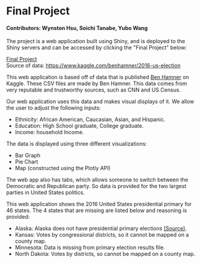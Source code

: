 # Final Project

#### Contributors: Wynston Hsu, Soichi Tanabe, Yubo Wang

The project is a web application built using Shiny, and is deployed to the Shiny servers and can be accessed by clicking the "Final Project" below:

[Final Project](https://soichi.shinyapps.io/final-project-I-mWithHer/)  
Source of data: https://www.kaggle.com/benhamner/2016-us-election
<br>

This web application is based off of data that is published [Ben Hamner](https://www.kaggle.com/benhamner/2016-us-election) on Kaggle. These CSV files are made by Ben Hamner. This data comes from very reputable and trustworthy sources, such as CNN and US Census.
<br>

Our web application uses this data and makes visual displays of it. We allow the user to adjust the following inputs:

- Ethnicity: African American, Caucasian, Asian, and Hispanic.
- Education: High School graduate, College graduate.
- Income: household Income.

The data is displayed using three different visualizations:

- Bar Graph
- Pie Chart
- Map (constructed using the Plotly API)

The web app also has tabs, which allows someone to switch between the Democratic and Republican party. So data is provided for the two largest parties in United States politics.

This web application shows the 2016 United States presidential primary for 46 states. The 4 states that are missing are listed below and reasoning is provided:

- Alaska: Alaska does not have presidential primary elections [(Source)](https://www.elections.alaska.gov/vi_hv_vote_pres.php).
- Kansas: Votes by congressional districts, so it cannot be mapped on a county map.
- Minnesota: Data is missing from primary election results file.
- North Dakota: Votes by districts, so cannot be mapped on a county map.